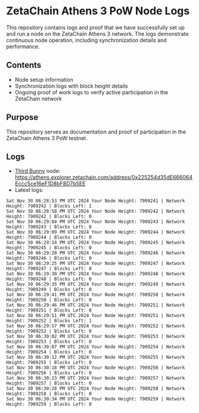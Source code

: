 # ZetaChain Athens 3 PoW Node Logs
This repository contains logs and proof that we have successfully set up and run a node on the ZetaChain Athens 3 network. The logs demonstrate continuous node operation, including synchronization details and performance.

## Contents
- Node setup information
- Synchronization logs with block height details
- Ongoing proof of work logs to verify active participation in the ZetaChain network

## Purpose
This repository serves as documentation and proof of participation in the ZetaChain Athens 3 PoW testnet.

## Logs

- [Third Bunny](https://thirdbunny.xyz/) node: https://athens.explorer.zetachain.com/address/0x225254d35dE666064Eccc5ce16eF1D8bF8D7b5EE
- Latest logs:
```
Sat Nov 30 06:28:53 PM UTC 2024 Your Node Height: 7909241 | Network Height: 7909242 | Blocks Left: 1
Sat Nov 30 06:28:58 PM UTC 2024 Your Node Height: 7909242 | Network Height: 7909242 | Blocks Left: 0
Sat Nov 30 06:29:04 PM UTC 2024 Your Node Height: 7909243 | Network Height: 7909243 | Blocks Left: 0
Sat Nov 30 06:29:09 PM UTC 2024 Your Node Height: 7909244 | Network Height: 7909244 | Blocks Left: 0
Sat Nov 30 06:29:14 PM UTC 2024 Your Node Height: 7909245 | Network Height: 7909245 | Blocks Left: 0
Sat Nov 30 06:29:20 PM UTC 2024 Your Node Height: 7909246 | Network Height: 7909246 | Blocks Left: 0
Sat Nov 30 06:29:25 PM UTC 2024 Your Node Height: 7909247 | Network Height: 7909247 | Blocks Left: 0
Sat Nov 30 06:29:30 PM UTC 2024 Your Node Height: 7909248 | Network Height: 7909248 | Blocks Left: 0
Sat Nov 30 06:29:35 PM UTC 2024 Your Node Height: 7909249 | Network Height: 7909249 | Blocks Left: 0
Sat Nov 30 06:29:41 PM UTC 2024 Your Node Height: 7909250 | Network Height: 7909250 | Blocks Left: 0
Sat Nov 30 06:29:46 PM UTC 2024 Your Node Height: 7909251 | Network Height: 7909251 | Blocks Left: 0
Sat Nov 30 06:29:51 PM UTC 2024 Your Node Height: 7909251 | Network Height: 7909252 | Blocks Left: 1
Sat Nov 30 06:29:57 PM UTC 2024 Your Node Height: 7909252 | Network Height: 7909252 | Blocks Left: 0
Sat Nov 30 06:30:02 PM UTC 2024 Your Node Height: 7909253 | Network Height: 7909253 | Blocks Left: 0
Sat Nov 30 06:30:07 PM UTC 2024 Your Node Height: 7909254 | Network Height: 7909254 | Blocks Left: 0
Sat Nov 30 06:30:12 PM UTC 2024 Your Node Height: 7909255 | Network Height: 7909255 | Blocks Left: 0
Sat Nov 30 06:30:18 PM UTC 2024 Your Node Height: 7909256 | Network Height: 7909256 | Blocks Left: 0
Sat Nov 30 06:30:23 PM UTC 2024 Your Node Height: 7909257 | Network Height: 7909257 | Blocks Left: 0
Sat Nov 30 06:30:28 PM UTC 2024 Your Node Height: 7909258 | Network Height: 7909258 | Blocks Left: 0
Sat Nov 30 06:30:34 PM UTC 2024 Your Node Height: 7909259 | Network Height: 7909259 | Blocks Left: 0
```
